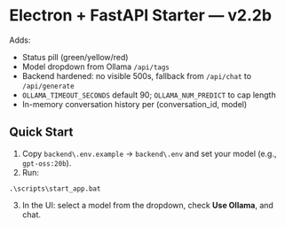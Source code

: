 # Electron + FastAPI Starter — v2.2b

Adds:
- Status pill (green/yellow/red)
- Model dropdown from Ollama `/api/tags`
- Backend hardened: no visible 500s, fallback from `/api/chat` to `/api/generate`
- `OLLAMA_TIMEOUT_SECONDS` default 90; `OLLAMA_NUM_PREDICT` to cap length
- In-memory conversation history per (conversation_id, model)

## Quick Start
1) Copy `backend\.env.example` → `backend\.env` and set your model (e.g., `gpt-oss:20b`).
2) Run:
```
.\scripts\start_app.bat
```
3) In the UI: select a model from the dropdown, check **Use Ollama**, and chat.
